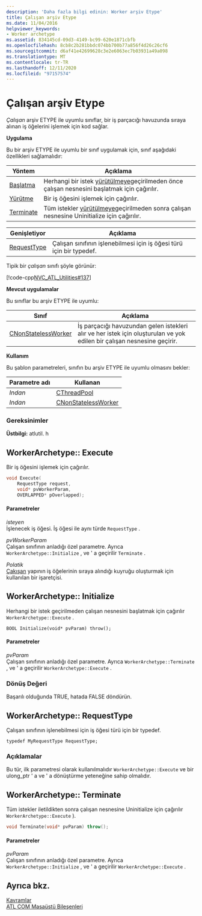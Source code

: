 ```yaml
---
description: 'Daha fazla bilgi edinin: Worker arşiv Etype'
title: Çalışan arşiv Etype
ms.date: 11/04/2016
helpviewer_keywords:
- Worker archetype
ms.assetid: 834145cd-09d3-4149-bc99-620e1871cbfb
ms.openlocfilehash: 8cb8c2b281bbdc074bb700b77a856f4d26c26cf6
ms.sourcegitcommit: d6af41e42699628c3e2e6063ec7b03931a49a098
ms.translationtype: MT
ms.contentlocale: tr-TR
ms.lasthandoff: 12/11/2020
ms.locfileid: "97157574"
---
```

# <a name="worker-archetype"></a>Çalışan arşiv Etype

*Çalışan* arşiv ETYPE ile uyumlu sınıflar, bir iş parçacığı havuzunda sıraya alınan iş öğelerini işlemek için kod sağlar.

**Uygulama**

Bu bir arşiv ETYPE ile uyumlu bir sınıf uygulamak için, sınıf aşağıdaki özellikleri sağlamalıdır:

|Yöntem|Açıklama|
|------------|-----------------|
|[Başlatma](#initialize)|Herhangi bir istek [yürütülmeye](#execute)geçirilmeden önce çalışan nesnesini başlatmak için çağırılır.|
|[Yürütme](#execute)|Bir iş öğesini işlemek için çağırılır.|
|[Terminate](#terminate)|Tüm istekler [yürütülmeye](#execute)geçirilmeden sonra çalışan nesnesine Uninitialize için çağırılır.|

|Genişletiyor|Açıklama|
|-------------|-----------------|
|[RequestType](#requesttype)|Çalışan sınıfının işlenebilmesi için iş öğesi türü için bir typedef.|

Tipik bir *çalışan* sınıfı şöyle görünür:

[!code-cpp[NVC_ATL_Utilities#137](../../atl/codesnippet/cpp/worker-archetype_1.cpp)]

**Mevcut uygulamalar**

Bu sınıflar bu arşiv ETYPE ile uyumlu:

|Sınıf|Açıklama|
|-----------|-----------------|
|[CNonStatelessWorker](../../atl/reference/cnonstatelessworker-class.md)|İş parçacığı havuzundan gelen istekleri alır ve her istek için oluşturulan ve yok edilen bir çalışan nesnesine geçirir.|

**Kullanım**

Bu şablon parametreleri, sınıfın bu arşiv ETYPE ile uyumlu olmasını bekler:

|Parametre adı|Kullanan|
|--------------------|-------------|
|*Indan*|[CThreadPool](../../atl/reference/cthreadpool-class.md)|
|*Indan*|[CNonStatelessWorker](../../atl/reference/cnonstatelessworker-class.md)|

### <a name="requirements"></a>Gereksinimler

**Üstbilgi:** atlutil. h

## <a name="workerarchetypeexecute"></a><a name="execute"></a> WorkerArchetype:: Execute

Bir iş öğesini işlemek için çağırılır.

```cpp
void Execute(
    RequestType request,
    void* pvWorkerParam,
    OVERLAPPED* pOverlapped);
```

#### <a name="parameters"></a>Parametreler

*isteyen*<br/>
İşlenecek iş öğesi. İş öğesi ile aynı türde `RequestType` .

*pvWorkerParam*<br/>
Çalışan sınıfının anladığı özel parametre. Ayrıca `WorkerArchetype::Initialize` , ve ' a geçirilir `Terminate` .

*Polatik*<br/>
[Çakışan](/windows/win32/api/minwinbase/ns-minwinbase-overlapped) yapının iş öğelerinin sıraya alındığı kuyruğu oluşturmak için kullanılan bir işaretçisi.

## <a name="workerarchetypeinitialize"></a><a name="initialize"></a> WorkerArchetype:: Initialize

Herhangi bir istek geçirilmeden çalışan nesnesini başlatmak için çağırılır `WorkerArchetype::Execute` .

```
BOOL Initialize(void* pvParam) throw();
```

#### <a name="parameters"></a>Parametreler

*pvParam*<br/>
Çalışan sınıfının anladığı özel parametre. Ayrıca `WorkerArchetype::Terminate` , ve ' a geçirilir `WorkerArchetype::Execute` .

### <a name="return-value"></a>Dönüş Değeri

Başarılı olduğunda TRUE, hatada FALSE döndürün.

## <a name="workerarchetyperequesttype"></a><a name="requesttype"></a> WorkerArchetype:: RequestType

Çalışan sınıfının işlenebilmesi için iş öğesi türü için bir typedef.

```
typedef MyRequestType RequestType;
```

### <a name="remarks"></a>Açıklamalar

Bu tür, ilk parametresi olarak kullanılmalıdır `WorkerArchetype::Execute` ve bir ulong_ptr ' a ve ' a dönüştürme yeteneğine sahip olmalıdır.

## <a name="workerarchetypeterminate"></a><a name="terminate"></a> WorkerArchetype:: Terminate

Tüm istekler iletildikten sonra çalışan nesnesine Uninitialize için çağırılır `WorkerArchetype::Execute` ).

```cpp
void Terminate(void* pvParam) throw();
```

#### <a name="parameters"></a>Parametreler

*pvParam*<br/>
Çalışan sınıfının anladığı özel parametre. Ayrıca `WorkerArchetype::Initialize` , ve ' a geçirilir `WorkerArchetype::Execute` .

## <a name="see-also"></a>Ayrıca bkz.

[Kavramlar](../../atl/active-template-library-atl-concepts.md)<br/>
[ATL COM Masaüstü Bileşenleri](../../atl/atl-com-desktop-components.md)
